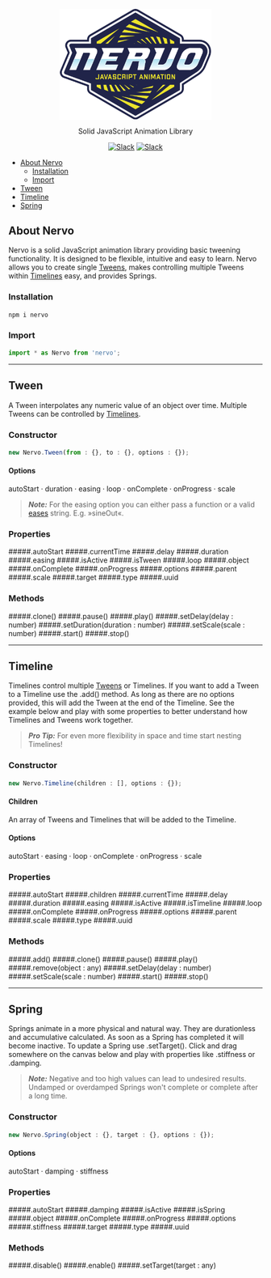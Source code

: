 <p align="center">
    <a href="https://www.nervo-js.org" rel="nofollow"><img src="https://raw.githubusercontent.com/SlimMarten/nervo/development/logo.svg?sanitize=true" align="center" width="300"></a>
</p>
<p align="center">
Solid JavaScript Animation Library
</p>
<p align="center">
<a href="https://www.npmjs.com/package/nervo" rel="nofollow"><img src="https://img.shields.io/npm/v/nervo.svg" alt="Slack" data-canonical-src="https://img.shields.io/npm/v/nervo.svg" style="max-width:100%;"></a>
<a href="https://www.npmjs.com/package/nervo" rel="nofollow"><img src="https://img.shields.io/npm/dt/nervo.svg" alt="Slack" data-canonical-src="https://img.shields.io/npm/dt/nervo.svg" style="max-width:100%;"></a>
</p>
</p>

- [About Nervo](#about-nervo)
  - [Installation](#installation)
  - [Import](#import)
- [Tween](#tween)
- [Timeline](#timeline)
- [Spring](#spring)

## About Nervo
Nervo is a solid JavaScript animation library providing basic tweening functionality. It is designed to be flexible, intuitive and easy to learn. Nervo allows you to create single [Tweens](#tween), makes controlling multiple Tweens within [Timelines](#timeline) easy, and provides Springs.

### Installation
```
npm i nervo
```

### Import
```js
import * as Nervo from 'nervo';
```
___

## Tween
A Tween interpolates any numeric value of an object over time. Multiple Tweens can be controlled by [Timelines](#timeline).

### Constructor <!-- omit in toc -->
```js
new Nervo.Tween(from : {}, to : {}, options : {});
```
#### Options <!-- omit in toc -->
autoStart · duration · easing · loop · onComplete · onProgress · scale

> **_Note:_**  For the easing option you can either pass a function or a valid [eases](https://www.npmjs.com/package/eases) string. E.g. »sineOut«.

### Properties <!-- omit in toc -->
#####.autoStart
#####.currentTime
#####.delay
#####.duration
#####.easing
#####.isActive
#####.isTween
#####.loop
#####.object
#####.onComplete
#####.onProgress
#####.options
#####.parent
#####.scale
#####.target
#####.type
#####.uuid

### Methods <!-- omit in toc -->
#####.clone()
#####.pause()
#####.play()
#####.setDelay(delay : number)
#####.setDuration(duration : number)
#####.setScale(scale : number)
#####.start()
#####.stop()

___

## Timeline
Timelines control multiple [Tweens](#tween) or Timelines. If you want to add a Tween to a Timeline use the .add() method. As long as there are no options provided, this will add the Tween at the end of the Timeline. See the example below and play with some properties to better understand how Timelines and Tweens work together.

> **_Pro Tip:_**  For even more flexibility in space and time start nesting Timelines!

### Constructor <!-- omit in toc -->
```js
new Nervo.Timeline(children : [], options : {});
```

#### Children <!-- omit in toc -->
An array of Tweens and Timelines that will be added to the Timeline.

#### Options <!-- omit in toc -->
autoStart · easing · loop · onComplete · onProgress · scale

### Properties <!-- omit in toc -->
#####.autoStart
#####.children
#####.currentTime
#####.delay
#####.duration
#####.easing
#####.isActive
#####.isTimeline
#####.loop
#####.onComplete
#####.onProgress
#####.options
#####.parent
#####.scale
#####.type
#####.uuid

### Methods <!-- omit in toc -->
#####.add()
#####.clone()
#####.pause()
#####.play()
#####.remove(object : any)
#####.setDelay(delay : number)
#####.setScale(scale : number)
#####.start()
#####.stop()
___

## Spring
Springs animate in a more physical and natural way. They are durationless and accumulative calculated. As soon as a Spring has completed it will become inactive. To update a Spring use .setTarget(). Click and drag somewhere on the canvas below and play with properties like .stiffness or .damping.

> **_Note:_**  Negative and too high values can lead to undesired results. Undamped or overdamped Springs won't complete or complete after a long time.

### Constructor <!-- omit in toc -->
```js
new Nervo.Spring(object : {}, target : {}, options : {});
```

#### Options <!-- omit in toc -->
autoStart · damping · stiffness

### Properties <!-- omit in toc -->
#####.autoStart
#####.damping
#####.isActive
#####.isSpring
#####.object
#####.onComplete
#####.onProgress
#####.options
#####.stiffness
#####.target
#####.type
#####.uuid

### Methods <!-- omit in toc -->
#####.disable()
#####.enable()
#####.setTarget(target : any)